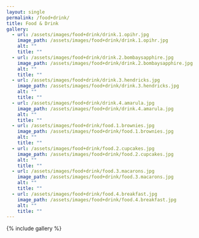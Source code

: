 ```yaml
---
layout: single
permalink: /food+drink/
title: Food & Drink
gallery:
  - url: /assets/images/food+drink/drink.1.opihr.jpg
    image_path: /assets/images/food+drink/drink.1.opihr.jpg
    alt: ""
    title: ""
  - url: /assets/images/food+drink/drink.2.bombaysapphire.jpg
    image_path: /assets/images/food+drink/drink.2.bombaysapphire.jpg
    alt: ""
    title: ""
  - url: /assets/images/food+drink/drink.3.hendricks.jpg
    image_path: /assets/images/food+drink/drink.3.hendricks.jpg
    alt: ""
    title: ""
  - url: /assets/images/food+drink/drink.4.amarula.jpg
    image_path: /assets/images/food+drink/drink.4.amarula.jpg
    alt: ""
    title: ""
  - url: /assets/images/food+drink/food.1.brownies.jpg
    image_path: /assets/images/food+drink/food.1.brownies.jpg
    alt: ""
    title: ""
  - url: /assets/images/food+drink/food.2.cupcakes.jpg
    image_path: /assets/images/food+drink/food.2.cupcakes.jpg
    alt: ""
    title: ""
  - url: /assets/images/food+drink/food.3.macarons.jpg
    image_path: /assets/images/food+drink/food.3.macarons.jpg
    alt: ""
    title: ""
  - url: /assets/images/food+drink/food.4.breakfast.jpg
    image_path: /assets/images/food+drink/food.4.breakfast.jpg
    alt: ""
    title: ""
---
```

{% include gallery %}
